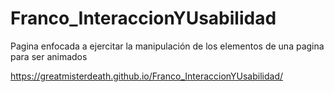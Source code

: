 # Franco_InteraccionYUsabilidad
Pagina enfocada a ejercitar la manipulación de los elementos de una pagina para ser animados

https://greatmisterdeath.github.io/Franco_InteraccionYUsabilidad/
